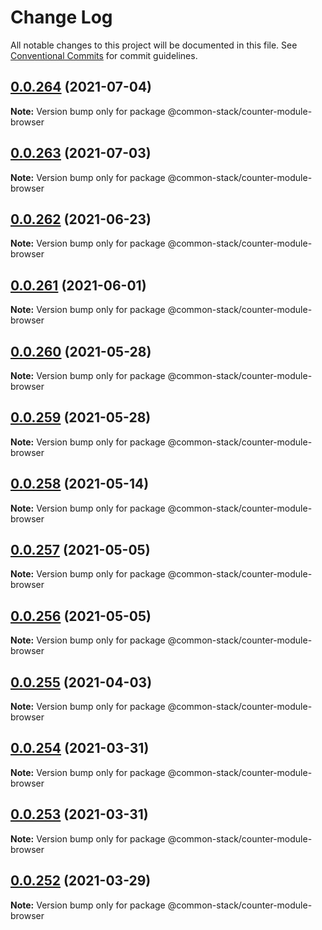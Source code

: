 # Change Log

All notable changes to this project will be documented in this file.
See [Conventional Commits](https://conventionalcommits.org) for commit guidelines.

## [0.0.264](https://github.com/cdmbase/common-stack/compare/v0.0.263...v0.0.264) (2021-07-04)

**Note:** Version bump only for package @common-stack/counter-module-browser





## [0.0.263](https://github.com/cdmbase/common-stack/compare/v0.0.262...v0.0.263) (2021-07-03)

**Note:** Version bump only for package @common-stack/counter-module-browser





## [0.0.262](https://github.com/cdmbase/common-stack/compare/v0.0.261...v0.0.262) (2021-06-23)

**Note:** Version bump only for package @common-stack/counter-module-browser





## [0.0.261](https://github.com/cdmbase/common-stack/compare/v0.0.260...v0.0.261) (2021-06-01)

**Note:** Version bump only for package @common-stack/counter-module-browser





## [0.0.260](https://github.com/cdmbase/common-stack/compare/v0.0.259...v0.0.260) (2021-05-28)

**Note:** Version bump only for package @common-stack/counter-module-browser





## [0.0.259](https://github.com/cdmbase/common-stack/compare/v0.0.258...v0.0.259) (2021-05-28)

**Note:** Version bump only for package @common-stack/counter-module-browser





## [0.0.258](https://github.com/cdmbase/common-stack/compare/v0.0.257...v0.0.258) (2021-05-14)

**Note:** Version bump only for package @common-stack/counter-module-browser





## [0.0.257](https://github.com/cdmbase/common-stack/compare/v0.0.256...v0.0.257) (2021-05-05)

**Note:** Version bump only for package @common-stack/counter-module-browser





## [0.0.256](https://github.com/cdmbase/common-stack/compare/v0.0.255...v0.0.256) (2021-05-05)

**Note:** Version bump only for package @common-stack/counter-module-browser





## [0.0.255](https://github.com/cdmbase/common-stack/compare/v0.0.254...v0.0.255) (2021-04-03)

**Note:** Version bump only for package @common-stack/counter-module-browser





## [0.0.254](https://github.com/cdmbase/common-stack/compare/v0.0.253...v0.0.254) (2021-03-31)

**Note:** Version bump only for package @common-stack/counter-module-browser





## [0.0.253](https://github.com/cdmbase/common-stack/compare/v0.0.252...v0.0.253) (2021-03-31)

**Note:** Version bump only for package @common-stack/counter-module-browser





## [0.0.252](https://github.com/cdmbase/common-stack/compare/v0.0.251...v0.0.252) (2021-03-29)

**Note:** Version bump only for package @common-stack/counter-module-browser
